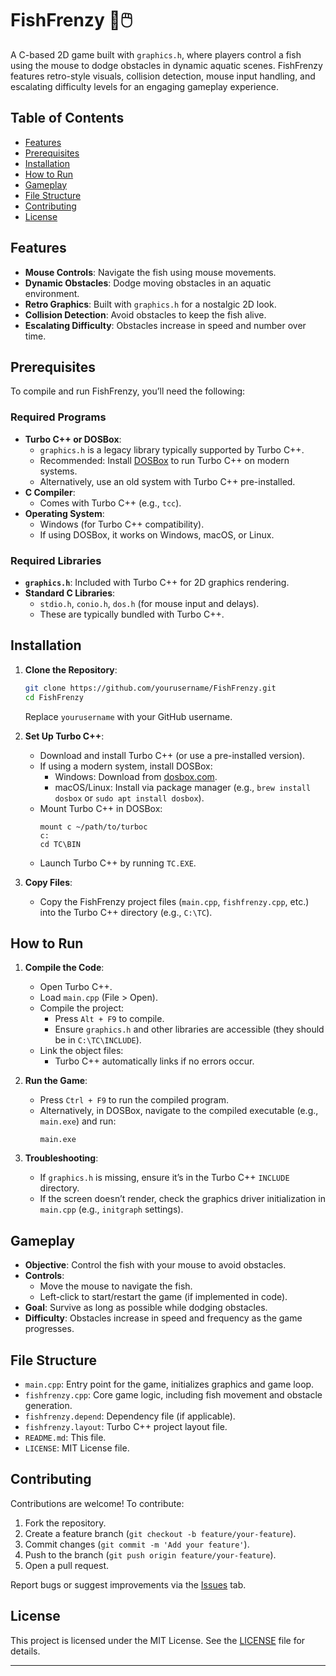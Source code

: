 # FishFrenzy 🐠🖱️

A C-based 2D game built with `graphics.h`, where players control a fish using the mouse to dodge obstacles in dynamic aquatic scenes. FishFrenzy features retro-style visuals, collision detection, mouse input handling, and escalating difficulty levels for an engaging gameplay experience.

## Table of Contents
- [Features](#features)
- [Prerequisites](#prerequisites)
- [Installation](#installation)
- [How to Run](#how-to-run)
- [Gameplay](#gameplay)
- [File Structure](#file-structure)
- [Contributing](#contributing)
- [License](#license)

## Features
- **Mouse Controls**: Navigate the fish using mouse movements.
- **Dynamic Obstacles**: Dodge moving obstacles in an aquatic environment.
- **Retro Graphics**: Built with `graphics.h` for a nostalgic 2D look.
- **Collision Detection**: Avoid obstacles to keep the fish alive.
- **Escalating Difficulty**: Obstacles increase in speed and number over time.

## Prerequisites
To compile and run FishFrenzy, you’ll need the following:

### Required Programs
- **Turbo C++ or DOSBox**:
  - `graphics.h` is a legacy library typically supported by Turbo C++.
  - Recommended: Install [DOSBox](https://www.dosbox.com/) to run Turbo C++ on modern systems.
  - Alternatively, use an old system with Turbo C++ pre-installed.
- **C Compiler**:
  - Comes with Turbo C++ (e.g., `tcc`).
- **Operating System**:
  - Windows (for Turbo C++ compatibility).
  - If using DOSBox, it works on Windows, macOS, or Linux.

### Required Libraries
- **`graphics.h`**: Included with Turbo C++ for 2D graphics rendering.
- **Standard C Libraries**:
  - `stdio.h`, `conio.h`, `dos.h` (for mouse input and delays).
  - These are typically bundled with Turbo C++.

## Installation
1. **Clone the Repository**:
   ```bash
   git clone https://github.com/yourusername/FishFrenzy.git
   cd FishFrenzy
   ```
   Replace `yourusername` with your GitHub username.

2. **Set Up Turbo C++**:
   - Download and install Turbo C++ (or use a pre-installed version).
   - If using a modern system, install DOSBox:
     - Windows: Download from [dosbox.com](https://www.dosbox.com/).
     - macOS/Linux: Install via package manager (e.g., `brew install dosbox` or `sudo apt install dosbox`).
   - Mount Turbo C++ in DOSBox:
     ```dosbox
     mount c ~/path/to/turboc
     c:
     cd TC\BIN
     ```
   - Launch Turbo C++ by running `TC.EXE`.

3. **Copy Files**:
   - Copy the FishFrenzy project files (`main.cpp`, `fishfrenzy.cpp`, etc.) into the Turbo C++ directory (e.g., `C:\TC`).

## How to Run
1. **Compile the Code**:
   - Open Turbo C++.
   - Load `main.cpp` (File > Open).
   - Compile the project:
     - Press `Alt + F9` to compile.
     - Ensure `graphics.h` and other libraries are accessible (they should be in `C:\TC\INCLUDE`).
   - Link the object files:
     - Turbo C++ automatically links if no errors occur.

2. **Run the Game**:
   - Press `Ctrl + F9` to run the compiled program.
   - Alternatively, in DOSBox, navigate to the compiled executable (e.g., `main.exe`) and run:
     ```dosbox
     main.exe
     ```

3. **Troubleshooting**:
   - If `graphics.h` is missing, ensure it’s in the Turbo C++ `INCLUDE` directory.
   - If the screen doesn’t render, check the graphics driver initialization in `main.cpp` (e.g., `initgraph` settings).

## Gameplay
- **Objective**: Control the fish with your mouse to avoid obstacles.
- **Controls**:
  - Move the mouse to navigate the fish.
  - Left-click to start/restart the game (if implemented in code).
- **Goal**: Survive as long as possible while dodging obstacles.
- **Difficulty**: Obstacles increase in speed and frequency as the game progresses.

## File Structure
- `main.cpp`: Entry point for the game, initializes graphics and game loop.
- `fishfrenzy.cpp`: Core game logic, including fish movement and obstacle generation.
- `fishfrenzy.depend`: Dependency file (if applicable).
- `fishfrenzy.layout`: Turbo C++ project layout file.
- `README.md`: This file.
- `LICENSE`: MIT License file.

## Contributing
Contributions are welcome! To contribute:
1. Fork the repository.
2. Create a feature branch (`git checkout -b feature/your-feature`).
3. Commit changes (`git commit -m 'Add your feature'`).
4. Push to the branch (`git push origin feature/your-feature`).
5. Open a pull request.

Report bugs or suggest improvements via the [Issues](https://github.com/yourusername/FishFrenzy/issues) tab.

## License
This project is licensed under the MIT License. See the [LICENSE](LICENSE) file for details.

---
